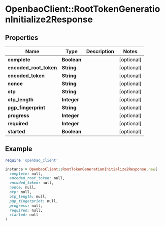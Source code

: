 # OpenbaoClient::RootTokenGenerationInitialize2Response

## Properties

| Name | Type | Description | Notes |
| ---- | ---- | ----------- | ----- |
| **complete** | **Boolean** |  | [optional] |
| **encoded_root_token** | **String** |  | [optional] |
| **encoded_token** | **String** |  | [optional] |
| **nonce** | **String** |  | [optional] |
| **otp** | **String** |  | [optional] |
| **otp_length** | **Integer** |  | [optional] |
| **pgp_fingerprint** | **String** |  | [optional] |
| **progress** | **Integer** |  | [optional] |
| **required** | **Integer** |  | [optional] |
| **started** | **Boolean** |  | [optional] |

## Example

```ruby
require 'openbao_client'

instance = OpenbaoClient::RootTokenGenerationInitialize2Response.new(
  complete: null,
  encoded_root_token: null,
  encoded_token: null,
  nonce: null,
  otp: null,
  otp_length: null,
  pgp_fingerprint: null,
  progress: null,
  required: null,
  started: null
)
```

